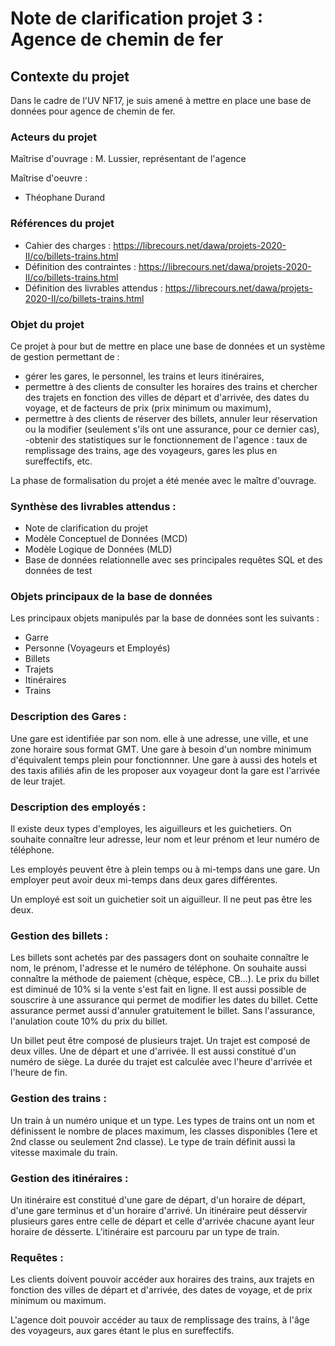# Note de clarification projet 3 : Agence de chemin de fer

## Contexte du projet

Dans le cadre de l'UV NF17, je suis amené à mettre en place une base de données pour agence de chemin de fer.       

### Acteurs du projet

Maîtrise d'ouvrage : M. Lussier, représentant de l'agence

Maîtrise d'oeuvre :

- Théophane Durand

### Références du projet   


- Cahier des charges : https://librecours.net/dawa/projets-2020-II/co/billets-trains.html
- Définition des contraintes : https://librecours.net/dawa/projets-2020-II/co/billets-trains.html
- Définition des livrables attendus : https://librecours.net/dawa/projets-2020-II/co/billets-trains.html

### Objet du projet

Ce projet à pour but de mettre en place une base de données et un système de gestion permettant de :
- gérer les gares, le personnel, les trains et leurs itinéraires,
- permettre à des clients de consulter les horaires des trains et chercher des trajets en fonction des villes de départ et d'arrivée, des dates du voyage, et de facteurs de prix (prix minimum ou maximum),
- permettre à des clients de réserver des billets, annuler leur réservation ou la modifier (seulement s'ils ont une assurance, pour ce dernier cas),
 -obtenir des statistiques sur le fonctionnement de l'agence : taux de remplissage des trains, age des voyageurs, gares les plus en sureffectifs, etc.

La phase de formalisation du projet a été menée avec le maître d'ouvrage.

### Synthèse des livrables attendus :

- Note de clarification du projet         
- Modèle Conceptuel de Données         (MCD)         
- Modèle Logique de Données         (MLD)         
- Base de données relationnelle  avec ses principales requêtes SQL et des données de test         

### Objets principaux de la base de données
Les principaux objets manipulés par la base de données sont les suivants :

- Garre        
- Personne     (Voyageurs et Employés)
- Billets      
- Trajets   
- Itinéraires
- Trains

### Description des Gares :

Une gare est identifiée par son nom. elle à une adresse, une ville, et une zone horaire sous format GMT. Une gare à besoin d'un nombre minimum d'équivalent temps plein pour fonctionnner.
Une gare à aussi des hotels et des taxis afiliés afin de les proposer aux voyageur dont la gare est l'arrivée de leur trajet.

### Description des employés :

Il existe deux types d'employes, les aiguilleurs et les guichetiers.
On souhaite connaître leur adresse, leur nom et leur prénom et leur numéro de téléphone.

Les employés peuvent être à plein temps ou à mi-temps dans une gare.
Un employer peut avoir deux mi-temps dans deux gares différentes.

Un employé est soit un guichetier soit un aiguilleur. Il ne peut pas être les deux.

### Gestion des billets :

Les billets sont achetés par des passagers dont on souhaite connaître le nom, le prénom, l'adresse et le numéro de téléphone.
On souhaite aussi connaître la méthode de paiement (chèque, espèce, CB...).
Le prix du billet est diminué de 10% si la vente s'est fait en ligne. Il est aussi possible de souscrire à une assurance qui permet de modifier les dates du billet. Cette assurance permet aussi d'annuler gratuitement le billet. Sans l'assurance, l'anulation coute 10% du prix du billet.

Un billet peut être composé de plusieurs trajet.
Un trajet est composé de deux villes. Une de départ et une d'arrivée. Il est aussi constitué d'un numéro de siège. La durée du trajet est calculée avec l'heure d'arrivée et l'heure de fin.

### Gestion des trains :

Un train à un numéro unique et un type. Les types de trains ont un nom et définissent le nombre de places maximum, les classes disponibles (1ere et 2nd classe ou seulement 2nd classe). Le type de train définit aussi la vitesse maximale du train.

### Gestion des itinéraires :

Un itinéraire est constitué d'une gare de départ, d'un horaire de départ, d'une gare terminus et d'un horaire d'arrivé. Un itinéraire peut désservir plusieurs gares entre celle de départ et celle d'arrivée chacune ayant leur horaire de désserte. L'itinéraire est parcouru par un type de train.

### Requêtes :

Les clients doivent pouvoir accéder aux horaires des trains, aux trajets en fonction des villes de départ et d'arrivée, des dates de voyage, et de prix minimum ou maximum.

L'agence doit pouvoir accéder au taux de remplissage des trains, à l'âge des voyageurs, aux gares étant le plus en sureffectifs.
